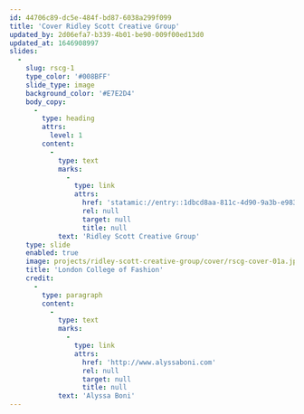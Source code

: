 ```yaml
---
id: 44706c89-dc5e-484f-bd87-6038a299f099
title: 'Cover Ridley Scott Creative Group'
updated_by: 2d06efa7-b339-4b01-be90-009f00ed13d0
updated_at: 1646908997
slides:
  -
    slug: rscg-1
    type_color: '#008BFF'
    slide_type: image
    background_color: '#E7E2D4'
    body_copy:
      -
        type: heading
        attrs:
          level: 1
        content:
          -
            type: text
            marks:
              -
                type: link
                attrs:
                  href: 'statamic://entry::1dbcd8aa-811c-4d90-9a3b-e9838cd27884'
                  rel: null
                  target: null
                  title: null
            text: 'Ridley Scott Creative Group'
    type: slide
    enabled: true
    image: projects/ridley-scott-creative-group/cover/rscg-cover-01a.jpg
    title: 'London College of Fashion'
    credit:
      -
        type: paragraph
        content:
          -
            type: text
            marks:
              -
                type: link
                attrs:
                  href: 'http://www.alyssaboni.com'
                  rel: null
                  target: null
                  title: null
            text: 'Alyssa Boni'
---
```

